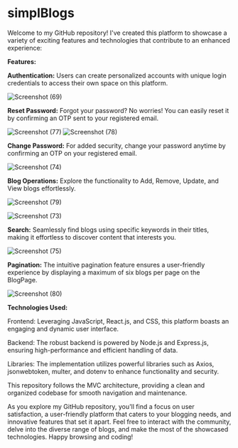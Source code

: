 # simplBlogs

Welcome to my GitHub repository! I've created this platform to showcase a variety of exciting features and technologies that contribute to an enhanced experience:

**Features:**

**Authentication:** Users can create personalized accounts with unique login credentials to access their own space on this platform.

![Screenshot (69)](https://github.com/aditya-amlesh-jha/simplBlogs/assets/86921165/ed2879d5-cb14-4a4d-be44-a885c27d0676)



**Reset Password:** Forgot your password? No worries! You can easily reset it by confirming an OTP sent to your registered email.

![Screenshot (77)](https://github.com/aditya-amlesh-jha/simplBlogs/assets/86921165/88052a78-98ea-430a-834c-6b3a8534c5bd)
![Screenshot (78)](https://github.com/aditya-amlesh-jha/simplBlogs/assets/86921165/2702b824-16b4-4cfc-ba45-48b146e5d8ac)



**Change Password:** For added security, change your password anytime by confirming an OTP on your registered email.

![Screenshot (74)](https://github.com/aditya-amlesh-jha/simplBlogs/assets/86921165/82fc5d38-b3d2-46c7-847b-7ccfb24ab9c3)



**Blog Operations:** Explore the functionality to Add, Remove, Update, and View blogs effortlessly.

![Screenshot (79)](https://github.com/aditya-amlesh-jha/simplBlogs/assets/86921165/c1335505-39fc-4b91-a404-1027ba707559)

![Screenshot (73)](https://github.com/aditya-amlesh-jha/simplBlogs/assets/86921165/a7527f3d-34fc-4e31-93be-93550584d1bc)



**Search:** Seamlessly find blogs using specific keywords in their titles, making it effortless to discover content that interests you.

![Screenshot (75)](https://github.com/aditya-amlesh-jha/simplBlogs/assets/86921165/123d2fed-ab6a-4dad-9ee9-b0ab686206af)



**Pagination:** The intuitive pagination feature ensures a user-friendly experience by displaying a maximum of six blogs per page on the BlogPage.

![Screenshot (80)](https://github.com/aditya-amlesh-jha/simplBlogs/assets/86921165/54c8aa31-7a62-4e68-bcce-e72b760d4bed)



**Technologies Used:**

Frontend: Leveraging JavaScript, React.js, and CSS, this platform boasts an engaging and dynamic user interface.

Backend: The robust backend is powered by Node.js and Express.js, ensuring high-performance and efficient handling of data.

Libraries: The implementation utilizes powerful libraries such as Axios, jsonwebtoken, multer, and dotenv to enhance functionality and security.

This repository follows the MVC architecture, providing a clean and organized codebase for smooth navigation and maintenance.

As you explore my GitHub repository, you'll find a focus on user satisfaction, a user-friendly platform that caters to your blogging needs, and innovative features that set it apart. Feel free to interact with the community, delve into the diverse range of blogs, and make the most of the showcased technologies. Happy browsing and coding!
